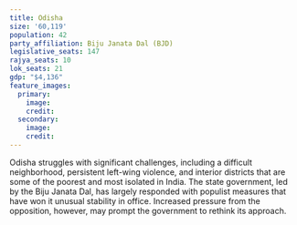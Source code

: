 ```yaml
---
title: Odisha
size: '60,119'
population: 42
party_affiliation: Biju Janata Dal (BJD)
legislative_seats: 147
rajya_seats: 10
lok_seats: 21
gdp: "$4,136"
feature_images:
  primary:
    image: 
    credit: 
  secondary:
    image: 
    credit: 
---
```


Odisha struggles with significant challenges, including a difficult neighborhood, persistent left-wing violence, and interior districts that are some of the poorest and most isolated in India. The state government, led by the Biju Janata Dal, has largely responded with populist measures that have won it unusual stability in office. Increased pressure from the opposition, however, may prompt the government to rethink its approach.
